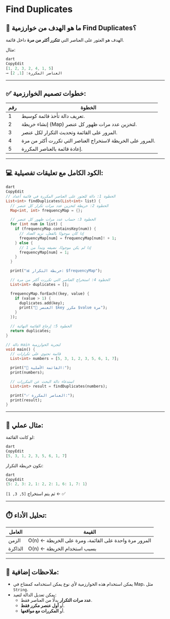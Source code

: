 # Find Duplicates

## 🔎 ما هو الهدف من خوارزمية Find Duplicates؟

الهدف هو العثور على العناصر التي **تتكرر أكثر من مرة** داخل قائمة.

مثال:

```dart
dart
CopyEdit
[1, 2, 3, 2, 4, 1, 5]
⟶ العناصر المكررة: [1, 2]

```

---

## ✅ خطوات تصميم الخوارزمية:

| رقم | الخطوة |
| --- | --- |
| 1 | تعريف دالة تأخذ قائمة كوسيط. |
| 2 | إنشاء خريطة (Map) لتخزين عدد مرات ظهور كل عنصر. |
| 3 | المرور على القائمة وتحديث التكرار لكل عنصر. |
| 4 | المرور على الخريطة لاستخراج العناصر التي تكررت أكثر من مرة. |
| 5 | إعادة قائمة بالعناصر المكررة. |

---

## 💻 الكود الكامل مع تعليقات تفصيلية:

```dart
dart
CopyEdit
// الخطوة 1: دالة للعثور على العناصر المكررة في قائمة أعداد
List<int> findDuplicates(List<int> list) {
  // الخطوة 2: خريطة لتخزين عدد مرات تكرار كل عنصر
  Map<int, int> frequencyMap = {};

  // الخطوة 3: حساب عدد مرات ظهور كل عنصر
  for (int num in list) {
    if (frequencyMap.containsKey(num)) {
      // إذا كان موجودًا بالفعل، نزيد العداد
      frequencyMap[num] = frequencyMap[num]! + 1;
    } else {
      // إذا لم يكن موجودًا، نضيفه ونبدأ من 1
      frequencyMap[num] = 1;
    }
  }

  print("📊 خريطة التكرار: $frequencyMap");

  // الخطوة 4: استخراج العناصر التي تكررت أكثر من مرة
  List<int> duplicates = [];

  frequencyMap.forEach((key, value) {
    if (value > 1) {
      duplicates.add(key);
      print("🔁 العنصر $key مكرر $value مرة");
    }
  });

  // الخطوة 5: إرجاع القائمة النهائية
  return duplicates;
}

// دالة main لتجربة الخوارزمية
void main() {
  // قائمة تحتوي على تكرارات
  List<int> numbers = [5, 3, 1, 2, 3, 5, 6, 1, 7];

  print("🔢 القائمة الأصلية:");
  print(numbers);

  // استدعاء دالة البحث عن المكررات
  List<int> result = findDuplicates(numbers);

  print("✅ العناصر المكررة:");
  print(result);
}

```

---

## 🧪 مثال عملي:

لو كانت القائمة:

```dart
dart
CopyEdit
[5, 3, 1, 2, 3, 5, 6, 1, 7]

```

تكون خريطة التكرار:

```dart
dart
CopyEdit
{5: 2, 3: 2, 1: 2, 2: 1, 6: 1, 7: 1}

```

ثم يتم استخراج `[5, 3, 1]` ← ✅

---

## ⏱️ تحليل الأداء:

| العامل | القيمة |
| --- | --- |
| الزمن | O(n) ← المرور مرة واحدة على القائمة، ومرة على الخريطة |
| الذاكرة | O(n) ← بسبب استخدام الخريطة |

---

## 📘 ملاحظات إضافية:

- يمكن استخدام هذه الخوارزمية لأي نوع يمكن استخدامه كمفتاح في Map، مثل `String`.
- يمكن تعديل الدالة لتعيد:
    - **عدد مرات التكرار** بدلًا من العناصر فقط.
    - أو **أول عنصر مكرر فقط**.
    - أو **المكررات مع مواقعها**.
